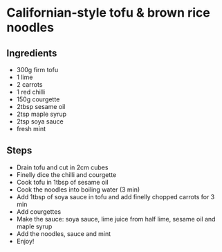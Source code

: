 
# Californian-style tofu & brown rice noodles

## Ingredients 

- 300g firm tofu
- 1 lime
- 2 carrots
- 1 red chilli
- 150g courgette
- 2tbsp sesame oil
- 2tsp maple syrup
- 2tsp soya sauce
- fresh mint

## Steps

- Drain tofu and cut in 2cm cubes
- Finelly dice the chilli and courgette
- Cook tofu in 1tbsp of sesame oil
- Cook the noodles into boiling water (3 min)
- Add 1tbsp of soya sauce in tofu and add finelly chopped carrots for 3 min
- Add courgettes
- Make the sauce: soya sauce, lime juice from half lime, sesame oil and maple syrup
- Add the noodles, sauce and mint
- Enjoy!
